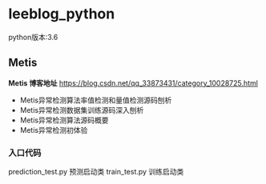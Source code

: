 # leeblog_python
python版本:3.6
## Metis

**Metis 博客地址**
https://blog.csdn.net/qq_33873431/category_10028725.html

- Metis异常检测算法率值检测和量值检测源码刨析
- Metis异常检测数据集训练源码深入刨析
- Metis异常检测算法源码概要
- Metis异常检测初体验

### 入口代码
prediction_test.py 预测启动类
train_test.py 训练启动类
